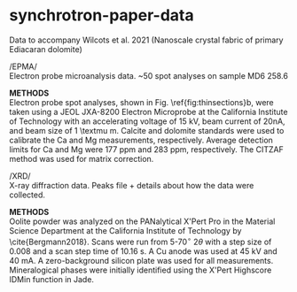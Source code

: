 # synchrotron-paper-data
Data to accompany Wilcots et al. 2021 (Nanoscale crystal fabric of primary Ediacaran dolomite)  

/EPMA/  
Electron probe microanalysis data. ~50 spot analyses on sample MD6 258.6  

**METHODS**  
Electron probe spot analyses, shown in Fig. \ref{fig:thinsections}b, were taken using a JEOL JXA-8200 Electron Microprobe at the California Institute of Technology with an accelerating voltage of 15 kV, beam current of 20nA, and beam size of 1 \textmu m. Calcite and dolomite standards were used to calibrate the Ca and Mg measurements, respectively. Average detection limits for Ca and Mg were 177 ppm and 283 ppm, respectively. The CITZAF method was used for matrix correction.  

/XRD/  
X-ray diffraction data. Peaks file + details about how the data were collected.  

**METHODS**  
Oolite powder was analyzed on the PANalytical X'Pert Pro in the Material Science Department at the California Institute of Technology by \cite{Bergmann2018}. Scans were run from 5-70$^\circ$ 2$\theta$ with a step size of 0.008 and a scan step time of 10.16 s.  A Cu anode was used at 45 kV and 40 mA.  A zero-background silicon plate was used for all measurements.  Mineralogical phases were initially identified using the X'Pert Highscore IDMin function in Jade. 
